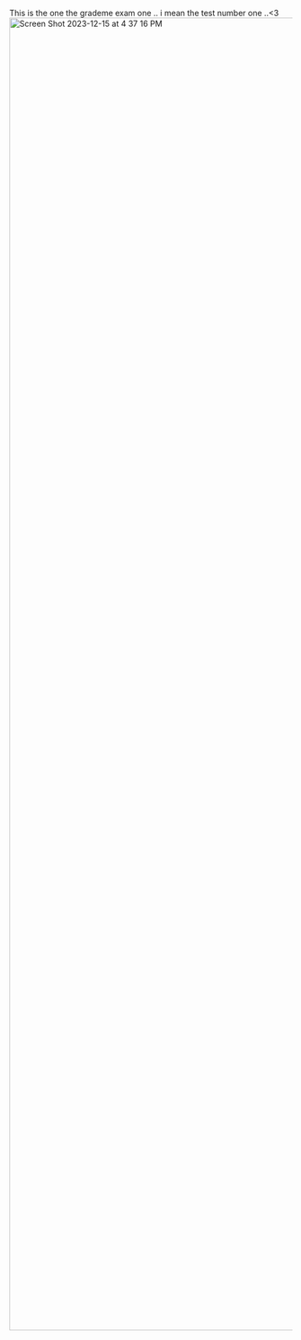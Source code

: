 This is the one the grademe exam one .. i mean the test number one ..<3
<img width="2337" alt="Screen Shot 2023-12-15 at 4 37 16 PM" src="https://github.com/MohammedMaghri/ExamrRank2/assets/135870538/97cd05fa-c601-46a3-b30f-e0b6ca2d6fa3">
